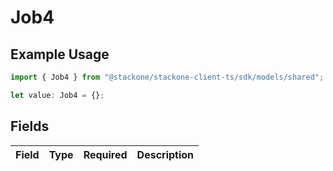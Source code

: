# Job4

## Example Usage

```typescript
import { Job4 } from "@stackone/stackone-client-ts/sdk/models/shared";

let value: Job4 = {};
```

## Fields

| Field       | Type        | Required    | Description |
| ----------- | ----------- | ----------- | ----------- |